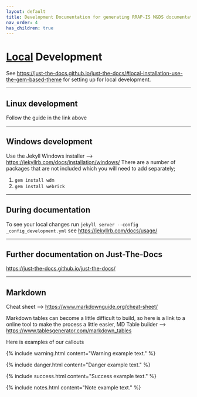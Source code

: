 ```yaml
---
layout: default
title: Development Documentation for generating RRAP-IS M&DS documentation  
nav_order: 4
has_children: true
---
```


# [Local](https://just-the-docs.github.io/just-the-docs/#local-installation-use-the-gem-based-theme) Development 
See https://just-the-docs.github.io/just-the-docs/#local-installation-use-the-gem-based-theme for setting up for local development.
___
## Linux development
Follow the guide in the link above
___
## Windows development
Use the Jekyll Windows installer --> https://jekyllrb.com/docs/installation/windows/
There are a number of packages that are not included which you will need to add separately;

1. ```gem install wdm```
1. ```gem install webrick```
___
## During documentation 
To see your local changes run  ```jekyll server --config _config_development.yml``` 
see https://jekyllrb.com/docs/usage/
___
## Further documentation on Just-The-Docs
https://just-the-docs.github.io/just-the-docs/

___
## Markdown
Cheat sheet --> https://www.markdownguide.org/cheat-sheet/

Markdown tables can become a little difficult to build, so here is a link to a online tool to make the process a little easier, MD Table builder --> https://www.tablesgenerator.com/markdown_tables

Here is examples of our callouts

{% include warning.html content="Warning example text." %}

{% include danger.html content="Danger example text." %}

{% include success.html content="Success example text." %}

{% include notes.html content="Note example text." %}